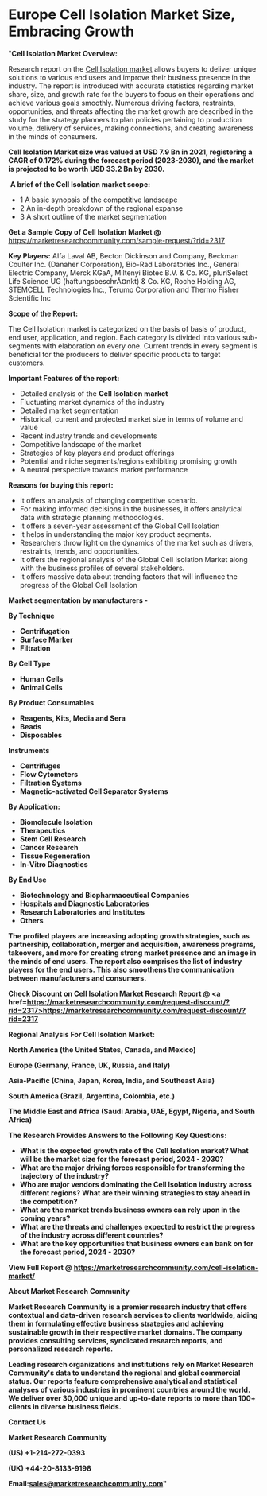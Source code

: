 # Europe Cell Isolation Market Size, Embracing Growth
  "<strong>Cell Isolation Market Overview:</strong>

Research report on the <a href=https://marketresearchcommunity.com/cell-isolation-market/>Cell Isolation market</a> allows buyers to deliver unique solutions to various end users and improve their business presence in the industry. The report is introduced with accurate statistics regarding market share, size, and growth rate for the buyers to focus on their operations and achieve various goals smoothly. Numerous driving factors, restraints, opportunities, and threats affecting the market growth are described in the study for the strategy planners to plan policies pertaining to production volume, delivery of services, making connections, and creating awareness in the minds of consumers.

<strong>Cell Isolation Market size was valued at USD 7.9 Bn in 2021, registering a CAGR of 0.172% during the forecast period (2023-2030), and the market is projected to be worth USD 33.2 Bn by 2030.</strong>

 <Strong>A brief of the Cell Isolation market scope:</Strong>
<ul>
 <li>1  A basic synopsis of the competitive landscape</li>
 <li>2  An in-depth breakdown of the regional expanse</li>
 <li>3  A short outline of the market segmentation</li>
</ul>
<strong>Get a Sample Copy of Cell Isolation Market @ </b></strong><a href=https://marketresearchcommunity.com/sample-request/?rid=2317><u>https://marketresearchcommunity.com/sample-request/?rid=2317</u></a>

<strong>Key Players:</strong> 
Alfa Laval AB, Becton Dickinson and Company, Beckman Coulter Inc. (Danaher Corporation), Bio-Rad Laboratories Inc., General Electric Company, Merck KGaA, Miltenyi Biotec B.V. &amp; Co. KG, pluriSelect Life Science UG (haftungsbeschrÃ¤nkt) &amp; Co. KG, Roche Holding AG, STEMCELL Technologies Inc., Terumo Corporation and Thermo Fisher Scientific Inc

<strong>Scope of the Report:</strong>

The Cell Isolation market is categorized on the basis of basis of product, end user, application, and region. Each category is divided into various sub-segments with elaboration on every one. Current trends in every segment is beneficial for the producers to deliver specific products to target customers.

<strong><b>Important Features of the report:</b></strong>
<ul>
  <li>Detailed analysis of the <strong><b>Cell Isolation </b></strong><strong><b>market</b></strong></li>
  <li>Fluctuating market dynamics of the industry</li>
  <li>Detailed market segmentation</li>
  <li>Historical, current and projected market size in terms of volume and value</li>
  <li>Recent industry trends and developments</li>
  <li>Competitive landscape of the market</li>
  <li>Strategies of key players and product offerings</li>
  <li>Potential and niche segments/regions exhibiting promising growth</li>
  <li>A neutral perspective towards market performance</li>
</ul>
<strong><b>Reasons for buying this report:</b></strong>
<ul>
  <li>It offers an analysis of changing competitive scenario.</li>
  <li>For making informed decisions in the businesses, it offers analytical data with strategic planning methodologies.</li>
  <li>It offers a seven-year assessment of the Global Cell Isolation</li>
  <li>It helps in understanding the major key product segments.</li>
  <li>Researchers throw light on the dynamics of the market such as drivers, restraints, trends, and opportunities.</li>
  <li>It offers the regional analysis of the Global Cell Isolation Market along with the business profiles of several stakeholders.</li>
  <li>It offers massive data about trending factors that will influence the progress of the Global Cell Isolation</li>
</ul>

<strong>Market segmentation by manufacturers -</strong>


<strong><strong>By Technique</strong></h4>
<ul>
 	<li>Centrifugation</li>
 	<li>Surface Marker</li>
 	<li>Filtration</li>
</ul>
<strong><strong>By Cell Type</strong></h4>
<ul>
 	<li>Human Cells</li>
 	<li>Animal Cells</li>
</ul>
<strong><strong>By Product</strong></h4>
Consumables
<ul>
 	<li>Reagents, Kits, Media and Sera</li>
 	<li>Beads</li>
 	<li>Disposables</li>
</ul>
Instruments
<ul>
 	<li>Centrifuges</li>
 	<li>Flow Cytometers</li>
 	<li>Filtration Systems</li>
 	<li>Magnetic-activated Cell Separator Systems</li>
</ul>
<strong><strong>By Application:</strong></h4>
<ul>
 	<li>Biomolecule Isolation</li>
 	<li>Therapeutics</li>
 	<li>Stem Cell Research</li>
 	<li>Cancer Research</li>
 	<li>Tissue Regeneration</li>
 	<li>In-Vitro Diagnostics</li>
</ul>
<strong><strong>By End Use</strong></h4>
<ul>
 	<li>Biotechnology and Biopharmaceutical Companies</li>
 	<li>Hospitals and Diagnostic Laboratories</li>
 	<li>Research Laboratories and Institutes</li>
 	<li>Others</li>
</ul>

The profiled players are increasing adopting growth strategies, such as partnership, collaboration, merger and acquisition, awareness programs, takeovers, and more for creating strong market presence and an image in the minds of end users. The report also comprises the list of industry players for the end users. This also smoothens the communication between manufacturers and consumers.

<strong><b>Check Discount on Cell Isolation Market Research Report @ </b></strong><a href=https://marketresearchcommunity.com/request-discount/?rid=2317><u>https://marketresearchcommunity.com/request-discount/?rid=2317</u></a>

<strong>Regional Analysis For Cell Isolation Market:</strong>

<strong>North America</strong> (the United States, Canada, and Mexico)

<strong>Europe</strong> (Germany, France, UK, Russia, and Italy)

<strong>Asia-Pacific</strong> (China, Japan, Korea, India, and Southeast Asia)

<strong>South America</strong> (Brazil, Argentina, Colombia, etc.)

<strong>The Middle East and Africa</strong> (Saudi Arabia, UAE, Egypt, Nigeria, and South Africa)

<strong>The Research Provides Answers to the Following Key Questions:</strong>
<ul>
 	<li>What is the expected growth rate of the Cell Isolation market? What will be the market size for the forecast period, 2024 - 2030?</li>
 	<li>What are the major driving forces responsible for transforming the trajectory of the industry?</li>
 	<li>Who are major vendors dominating the Cell Isolation industry across different regions? What are their winning strategies to stay ahead in the competition?</li>
 	<li>What are the market trends business owners can rely upon in the coming years?</li>
 	<li>What are the threats and challenges expected to restrict the progress of the industry across different countries?</li>
 	<li>What are the key opportunities that business owners can bank on for the forecast period, 2024 - 2030?</li>
</ul>

<strong>View Full Report @</strong> <a href=https://marketresearchcommunity.com/cell-isolation-market/>https://marketresearchcommunity.com/cell-isolation-market/</a>

<strong>About Market Research Community</strong>

Market Research Community is a premier research industry that offers contextual and data-driven research services to clients worldwide, aiding them in formulating effective business strategies and achieving sustainable growth in their respective market domains. The company provides consulting services, syndicated research reports, and personalized research reports.

Leading research organizations and institutions rely on Market Research Community's data to understand the regional and global commercial status. Our reports feature comprehensive analytical and statistical analyses of various industries in prominent countries around the world. We deliver over 30,000 unique and up-to-date reports to more than 100+ clients in diverse business fields.

<strong>Contact Us</strong>

<strong>Market Research Community</strong>

(US) +1-214-272-0393

(UK) +44-20-8133-9198

<strong>Email:</strong>sales@marketresearchcommunity.com"
